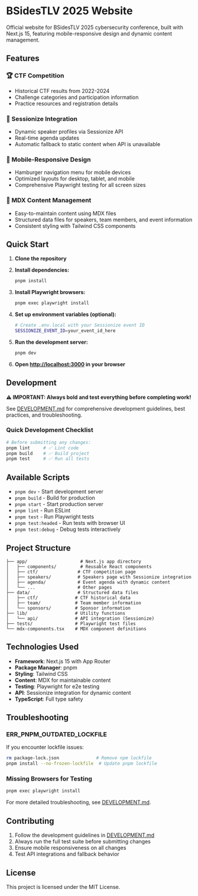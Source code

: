 # BSidesTLV 2025 Website

Official website for BSidesTLV 2025 cybersecurity conference, built with Next.js 15, featuring mobile-responsive design and dynamic content management.

## Features

### 🏆 CTF Competition
- Historical CTF results from 2022-2024
- Challenge categories and participation information
- Practice resources and registration details

### 🎤 Sessionize Integration
- Dynamic speaker profiles via Sessionize API
- Real-time agenda updates
- Automatic fallback to static content when API is unavailable

### 📱 Mobile-Responsive Design
- Hamburger navigation menu for mobile devices
- Optimized layouts for desktop, tablet, and mobile
- Comprehensive Playwright testing for all screen sizes

### 📝 MDX Content Management
- Easy-to-maintain content using MDX files
- Structured data files for speakers, team members, and event information
- Consistent styling with Tailwind CSS components

## Quick Start

1. **Clone the repository**

2. **Install dependencies:**
   ```bash
   pnpm install
   ```

3. **Install Playwright browsers:**
   ```bash
   pnpm exec playwright install
   ```

4. **Set up environment variables (optional):**
   ```bash
   # Create .env.local with your Sessionize event ID
   SESSIONIZE_EVENT_ID=your_event_id_here
   ```

5. **Run the development server:**
   ```bash
   pnpm dev
   ```

6. **Open [http://localhost:3000](http://localhost:3000) in your browser**

## Development

**⚠️ IMPORTANT: Always bold and test everything before completing work!**

See [DEVELOPMENT.md](./DEVELOPMENT.md) for comprehensive development guidelines, best practices, and troubleshooting.

### Quick Development Checklist
```bash
# Before submitting any changes:
pnpm lint     # ✅ Lint code
pnpm build    # ✅ Build project  
pnpm test     # ✅ Run all tests
```

## Available Scripts

- `pnpm dev` - Start development server
- `pnpm build` - Build for production
- `pnpm start` - Start production server
- `pnpm lint` - Run ESLint
- `pnpm test` - Run Playwright tests
- `pnpm test:headed` - Run tests with browser UI
- `pnpm test:debug` - Debug tests interactively

## Project Structure

```
├── app/                    # Next.js app directory
│   ├── components/         # Reusable React components
│   ├── ctf/               # CTF competition page
│   ├── speakers/          # Speakers page with Sessionize integration
│   ├── agenda/            # Event agenda with dynamic content
│   └── ...                # Other pages
├── data/                  # Structured data files
│   ├── ctf/              # CTF historical data
│   ├── team/             # Team member information
│   └── sponsors/         # Sponsor information
├── lib/                  # Utility functions
│   └── api/              # API integration (Sessionize)
├── tests/                # Playwright test files
└── mdx-components.tsx    # MDX component definitions
```

## Technologies Used

- **Framework**: Next.js 15 with App Router
- **Package Manager**: pnpm
- **Styling**: Tailwind CSS
- **Content**: MDX for maintainable content
- **Testing**: Playwright for e2e testing
- **API**: Sessionize integration for dynamic content
- **TypeScript**: Full type safety

## Troubleshooting

### ERR_PNPM_OUTDATED_LOCKFILE
If you encounter lockfile issues:
```bash
rm package-lock.json              # Remove npm lockfile
pnpm install --no-frozen-lockfile  # Update pnpm lockfile
```

### Missing Browsers for Testing
```bash
pnpm exec playwright install
```

For more detailed troubleshooting, see [DEVELOPMENT.md](./DEVELOPMENT.md).

## Contributing

1. Follow the development guidelines in [DEVELOPMENT.md](./DEVELOPMENT.md)
2. Always run the full test suite before submitting changes
3. Ensure mobile responsiveness on all changes
4. Test API integrations and fallback behavior

## License

This project is licensed under the MIT License.
